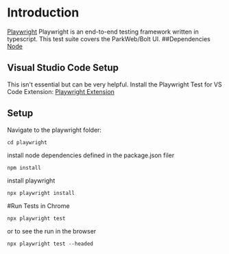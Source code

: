 # Introduction
[Playwright](https://playwright.dev/)
Playwright is an end-to-end testing framework written in typescript.
This test suite covers the ParkWeb/Bolt UI.
##Dependencies
[Node](https://nodejs.org/en/download)

## Visual Studio Code Setup
This isn't essential but can be very helpful. Install the Playwright Test for VS Code Extension:
[Playwright Extension](https://marketplace.visualstudio.com/items?itemName=ms-playwright.playwright)
## Setup
Navigate to the playwright folder:
```
cd playwright
```
install node dependencies defined in the package.json filer
```
npm install
```
install playwright
```
npx playwright install
```
#Run Tests in Chrome
```
npx playwright test
```
or to see the run in the browser
```
npx playwright test --headed
```

